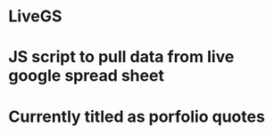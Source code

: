 # LiveGS
# JS script to pull data from live google spread sheet
# Currently titled as porfolio quotes
